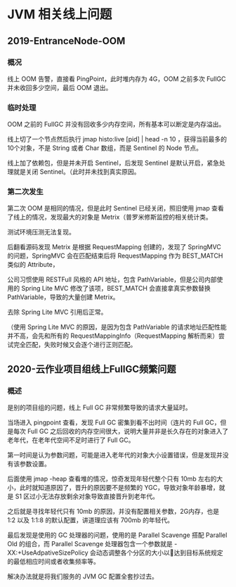 # JVM 相关线上问题



## 2019-EntranceNode-OOM

### 概况

线上 OOM 告警，直接看 PingPoint，此时堆内存为 4G，OOM 之前多次 FullGC 并未收回多少空间，最后 OOM 退出。

### 临时处理

OOM 之前的 FullGC 并没有回收多少内存空间，所有基本可以断定是内存溢出。

线上切了一个节点然后执行 jmap histo:live [pid] | head -n 10 ，获得当前最多的10个对象，不是 String 或者 Char 数组，而是 Sentinel 的 Node 节点。

线上加了依赖包，但是并未开启 Sentinel，后发现 Sentinel 是默认开启，紧急处理就是关闭 Sentinel。（此时并未找到真实原因。

### 第二次发生

第二次 OOM 是相同的情况，但是此时 Sentinel 已经关闭，照旧使用 jmap 查看了线上的情况，发现最大的对象是 Metrix（普罗米修斯监控的相关统计类。

测试环境压测无法复现。

后翻看源码发现 Metrix 是根据 RequestMapping 创建的，发现了 SpringMVC 的问题，SpringMVC 会在匹配结束后将 RequestMapping 作为 BEST_MATCH 类似的 Attribute，

公司习惯使用 RESTFull 风格的 API 地址，包含 PathVariable，但是公司内部使用的 Spring Lite MVC 修改了该项，BEST_MATCH 会直接拿真实参数替换 PathVariable，导致的大量创建 Metrix。

去除 Spring Lite MVC 引用后正常。

（使用 Spring Lite MVC 的原因，是因为包含 PathVariable 的请求地址匹配性能并不高，会先和所有的 RequestMappingInfo（RequestMapping 解析而来）尝试完全匹配，失败时候又会逐个进行正则匹配。





## 2020-云作业项目组线上FullGC频繁问题

### 概述

是别的项目组的问题，线上 Full GC 非常频繁导致的请求大量延时。

当场进入 pingpoint 查看，发现 Full GC 密集到看不出时间（连片的 Full GC，但是每次 Full GC 之后回收的内存空间很大，说明大量并非是长久存在的对象进入了老年代，在老年代空间不足时进行了 Full GC。

第一时间是认为参数问题，可能是进入老年代的对象大小设置错误，但是发现并没有该参数设置。

后面使用 jmap -heap 查看堆的情况，惊奇发现年轻代整个只有 10mb 左右的大小，此时就知道原因了，晋升的原因要不是频繁的 YGC，导致对象年龄暴增，就是 S1 区过小无法存放剩余对象导致直接晋升到老年代。

之后就是寻找年轻代只有 10mb 的原因，并没有配置相关参数，2G内存，也是 1:2 以及 1:1:8 的默认配置，讲道理应该有 700mb 的年轻代。

最后发现是使用的 GC 处理器的问题，使用的是 Parallel Scavenge 搭配 Parallel Old 的组合，而 Parallel Scavenge 处理器包含一个参数就是  -XX:+UseAdpativeSizePolicy 会动态调整各个分区的大小以达到目标系统规定的最低相应时间或者收集频率等。

解决办法就是将我们服务的 JVM GC 配置全套抄过去。


